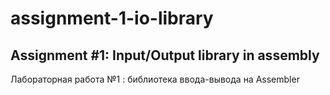 # assignment-1-io-library

Assignment #1: Input/Output library in assembly
---
Лабораторная работа №1 : библиотека ввода-вывода на Assembler

